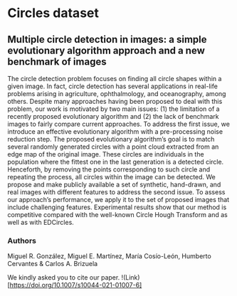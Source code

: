 # Circles dataset
## Multiple circle detection in images: a simple evolutionary algorithm approach and a new benchmark of images

The circle detection problem focuses on finding all circle shapes within a given image. In fact, circle detection has several applications in real-life problems arising in agriculture, ophthalmology, and oceanography, among others. Despite many approaches having been proposed to deal with this problem, our work is motivated by two main issues: (1) the limitation of a recently proposed evolutionary algorithm and (2) the lack of benchmark images to fairly compare current approaches. To address the first issue, we introduce an effective evolutionary algorithm with a pre-processing noise reduction step. The proposed evolutionary algorithm’s goal is to match several randomly generated circles with a point cloud extracted from an edge map of the original image. These circles are individuals in the population where the fittest one in the last generation is a detected circle. Henceforth, by removing the points corresponding to such circle and repeating the process, all circles within the image can be detected. We propose and make publicly available a set of synthetic, hand-drawn, and real images with different features to address the second issue. To assess our approach’s performance, we apply it to the set of proposed images that include challenging features. Experimental results show that our method is competitive compared with the well-known Circle Hough Transform and as well as with EDCircles.

### Authors
Miguel R. González, Miguel E. Martínez, María Cosío-León, Humberto Cervantes & Carlos A. Brizuela
  
We kindly asked you to cite our paper.
!(Link)[https://doi.org/10.1007/s10044-021-01007-6]

